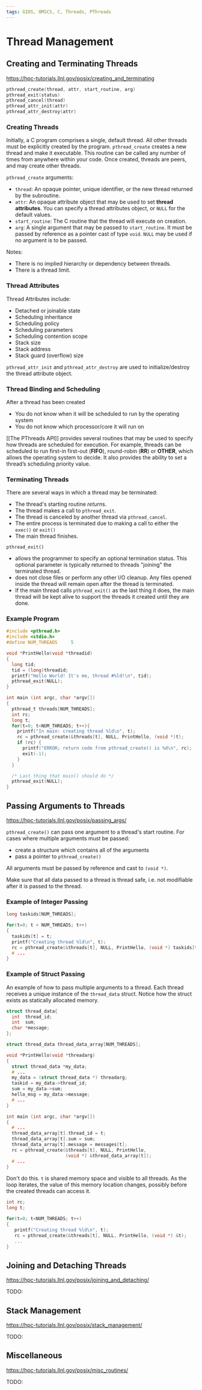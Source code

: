 ```yaml
---
tags: GIOS, OMSCS, C, Threads, PThreads
---
```

#  Thread Management

## Creating and Terminating Threads
https://hpc-tutorials.llnl.gov/posix/creating_and_terminating

```c
pthread_create(thread, attr, start_routine, arg)
pthread_exit(status)
pthread_cancel(thread)
pthread_attr_init(attr)
pthread_attr_destroy(attr)
```

### Creating Threads
Initially, a C program comprises a single, default thread. All other threads must be explicitly created by the program. `pthread_create` creates a new thread and make it executable. This routine can be called any number of times from anywhere within your code. Once created, threads are peers, and may create other threads.

`pthread_create` arguments:
- `thread`: An opaque pointer, unique identifier, or the new thread returned by the subroutine.
- `attr`: An opaque attribute object that may be used to set **thread attributes**. You can specify a thread attributes object, or `NULL` for the default values.
- `start_routine`: The C routine that the thread will execute on creation.
- `arg`: A single argument that may be passed to `start_routine`. It must be passed by reference as a pointer cast of type `void`. `NULL` may be used if no argument is to be passed.

Notes:
- There is no implied hierarchy or dependency between threads.
- There is a thread limit.

### Thread Attributes
Thread Attributes include:
- Detached or joinable state
- Scheduling inheritance
- Scheduling policy
- Scheduling parameters
- Scheduling contention scope
- Stack size
- Stack address
- Stack guard (overflow) size

`pthread_attr_init` and `pthread_attr_destroy` are used to initialize/destroy the thread attribute object.

### Thread Binding and Scheduling
After a thread has been created
- You do not know when it will be scheduled to run by the operating system
- You do not know which processor/core it will run on

[[The PThreads API]] provides several routines that may be used to specify how threads are scheduled for execution. For example, threads can be scheduled to run first-in first-out (**FIFO**), round-robin (**RR**) or **OTHER**, which allows the operating system to decide. It also provides the ability to set a thread’s scheduling priority value.

### Terminating Threads
There are several ways in which a thread may be terminated:

- The thread's starting routine *return*s.
- The thread makes a call to `pthread_exit`.
- The thread is canceled by another thread via `pthread_cancel`.
- The entire process is terminated due to making a call to either the `exec()` or `exit()`
- The main thread finishes.

`pthread_exit()`
- allows the programmer to specify an optional termination status. This optional parameter is typically returned to threads "joining" the terminated thread.
- does not close files or perform any other I/O cleanup. Any files opened inside the thread will remain open after the thread is terminated.
- If the main thread calls `pthread_exit()` as the last thing it does, the main thread will be kept alive to support the threads it created until they are done.

### Example Program

```c
#include <pthread.h>
#include <stdio.h>
#define NUM_THREADS     5

void *PrintHello(void *threadid)
{
  long tid;
  tid = (long)threadid;
  printf("Hello World! It's me, thread #%ld!\n", tid);
  pthread_exit(NULL);
}

int main (int argc, char *argv[])
{
  pthread_t threads[NUM_THREADS];
  int rc;
  long t;
  for(t=0; t<NUM_THREADS; t++){
    printf("In main: creating thread %ld\n", t);
    rc = pthread_create(&threads[t], NULL, PrintHello, (void *)t);
    if (rc) {
      printf("ERROR; return code from pthread_create() is %d\n", rc);
      exit(-1);
    }
  }

  /* Last thing that main() should do */
  pthread_exit(NULL);
}
```




## Passing Arguments to Threads
https://hpc-tutorials.llnl.gov/posix/passing_args/

`pthread_create()` can pass one argument to a thread's start routine. For cases where multiple arguments must be passed:
- create a structure which contains all of the arguments
- pass a pointer to `pthread_create()`

All arguments must be passed by reference and cast to `(void *)`.

Make sure that all data passed to a thread is thread safe, i.e. not modifiable after it is passed to the thread.

### Example of Integer Passing
```c
long taskids[NUM_THREADS];

for(t=0; t < NUM_THREADS; t++)
{
  taskids[t] = t;
  printf("Creating thread %ld\n", t);
  rc = pthread_create(&threads[t], NULL, PrintHello, (void *) taskids[t]);
  # ...
}
```

### Example of Struct Passing
An example of how to pass multiple arguments to a thread. Each thread receives a unique instance of the `thread_data` struct. Notice how the struct exists as statically allocated memory.

```c
struct thread_data{
  int  thread_id;
  int  sum;
  char *message;
};

struct thread_data thread_data_array[NUM_THREADS];

void *PrintHello(void *threadarg)
{
  struct thread_data *my_data;
  # ...
  my_data = (struct thread_data *) threadarg;
  taskid = my_data->thread_id;
  sum = my_data->sum;
  hello_msg = my_data->message;
  # ...
}

int main (int argc, char *argv[])
{
  # ...
  thread_data_array[t].thread_id = t;
  thread_data_array[t].sum = sum;
  thread_data_array[t].message = messages[t];
  rc = pthread_create(&threads[t], NULL, PrintHello, 
                      (void *) &thread_data_array[t]);
  # ...
}
```

Don't do this. `t` is shared memory space and visible to all threads. As the loop iterates, the value of this memory location changes, possibly before the created threads can access it.

```c
int rc;
long t;

for(t=0; t<NUM_THREADS; t++) 
{
   printf("Creating thread %ld\n", t);
   rc = pthread_create(&threads[t], NULL, PrintHello, (void *) &t);
   ...
}
```



## Joining and Detaching Threads
https://hpc-tutorials.llnl.gov/posix/joining_and_detaching/

TODO:

## Stack Management
https://hpc-tutorials.llnl.gov/posix/stack_management/

TODO:

## Miscellaneous
https://hpc-tutorials.llnl.gov/posix/misc_routines/

TODO: